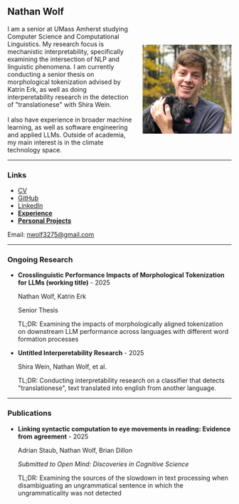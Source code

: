 ## Nathan Wolf

<div style="display: flex; align-items: center;">
  <p style="margin: 0; max-width: 70%;">
    I am a senior at UMass Amherst studying Computer Science and Computational Linguistics. My research focus is mechanistic interpretability, specifically examining the intersection of NLP and linguistic phenomena. I am currently conducting a senior thesis on morphological tokenization advised by Katrin Erk, as well as doing interperetability research in the detection of "translationese" with Shira Wein.
    <br><br>
    I also have experience in broader machine learning, as well as software engineering and applied LLMs. Outside of academia, my main interest is in the climate technology space.
  </p>
  <img src="li_pfp.jpeg" alt="my face" style="width: 200px; margin-left: 20px;">
</div>

-------------
### Links
- [CV](cv.pdf)
- [GitHub](https://github.com/Timmald)
- [LinkedIn](https://www.linkedin.com/in/nathanw0lf/)
- **[Experience](/experience)**
- **[Personal Projects](/projects)**

Email: [nwolf3275@gmail.com](mailto:nwolf3275@gmail.com)

-----------------
### Ongoing Research
- **Crosslinguistic Performance Impacts of Morphological Tokenization for LLMs (working title)** - 2025

  Nathan Wolf, Katrin Erk

  Senior Thesis


  TL;DR: Examining the impacts of morphologically aligned tokenization on downstream LLM performance across languages with different word formation processes

- **Untitled Interperetability Research** - 2025

  Shira Wein, Nathan Wolf, et al.


  TL;DR: Conducting interpretability research on a classifier that detects "translationese", text translated into english from another language.
  
----------------------
### Publications
- **Linking syntactic computation to eye movements in reading:  Evidence from agreement** - 2025

  Adrian Staub, Nathan Wolf, Brian Dillon

  *Submitted to Open Mind: Discoveries in Cognitive Science*


  TL;DR: Examining the sources of the slowdown in text processing when disambiguating an ungrammatical sentence in which the ungrammaticality was not detected
